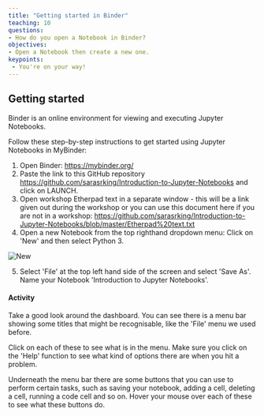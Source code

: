 ```yaml
---
title: "Getting started in Binder"
teaching: 10
questions:
- How do you open a Notebook in Binder?
objectives:
- Open a Notebook then create a new one.
keypoints:
 - You're on your way!
---
```

## Getting started

Binder is an online environment for viewing and executing Jupyter Notebooks.

Follow these step-by-step instructions to get started using Jupyter Notebooks in MyBinder:

1. Open Binder: https://mybinder.org/
2. Paste the link to this GitHub repository https://github.com/sarasrking/Introduction-to-Jupyter-Notebooks and click on LAUNCH.
3. Open workshop Etherpad text in a separate window - this will be a link given out during the workshop or you can use this document here if you are not in a workshop: https://github.com/sarasrking/Introduction-to-Jupyter-Notebooks/blob/master/Etherpad%20text.txt
4. Open a new Notebook from the top righthand dropdown menu: Click on 'New' and then select Python 3. 

![New](https://user-images.githubusercontent.com/48195568/56337762-02459e00-61e6-11e9-8293-c19ba8d30c4c.jpg)

5. Select 'File' at the top left hand side of the screen and select 'Save As'. Name your Notebook 'Introduction to Jupyter Notebooks'.

#### Activity

Take a good look around the dashboard. You can see there is a menu bar showing some titles that might be recognisable, like the 'File' menu we used before. 

Click on each of these to see what is in the menu. Make sure you click on the 'Help' function to see what kind of options there are when you hit a problem.

Underneath the menu bar there are some buttons that you can use to perform certain tasks, such as saving your notebook, adding a cell, deleting a cell, running a code cell and so on. Hover your mouse over each of these to see what these buttons do.
